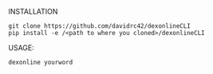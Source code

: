 INSTALLATION
```
git clone https://github.com/davidrc42/dexonlineCLI
pip install -e /<path to where you cloned>/dexonlineCLI
```

USAGE:
```
dexonline yourword
```

